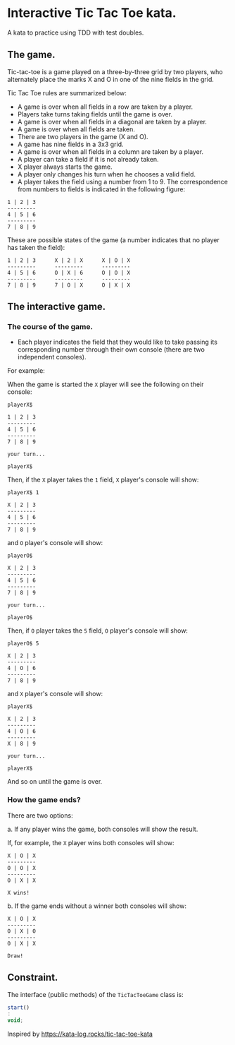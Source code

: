 # Interactive Tic Tac Toe kata.

A kata to practice using TDD with test doubles.

## The game.

Tic-tac-toe is a game played on a three-by-three grid by two players, who alternately place the marks X and O in one of
the nine fields in the grid.

Tic Tac Toe rules are summarized below:

- A game is over when all fields in a row are taken by a player.
- Players take turns taking fields until the game is over.
- A game is over when all fields in a diagonal are taken by a player.
- A game is over when all fields are taken.
- There are two players in the game (X and O).
- A game has nine fields in a 3x3 grid.
- A game is over when all fields in a column are taken by a player.
- A player can take a field if it is not already taken.
- X player always starts the game.
- A player only changes his turn when he chooses a valid field.
- A player takes the field using a number from 1 to 9. The correspondence from numbers to fields is indicated in the
  following figure:

```
1 | 2 | 3
---------
4 | 5 | 6
---------
7 | 8 | 9
```

These are possible states of the game (a number indicates that no player has taken the field):

```
1 | 2 | 3      X | 2 | X      X | O | X
---------      ---------      --------- 
4 | 5 | 6      O | X | 6      O | O | X 
---------      ---------      ---------
7 | 8 | 9      7 | O | X      O | X | X 
```

## The interactive game.

### The course of the game.

* Each player indicates the field that they would like to take passing its corresponding number through their own
  console (there are two independent consoles).

For example:

When the game is started the `X` player will see the following on their console:

```
playerX$  

1 | 2 | 3
---------
4 | 5 | 6
---------
7 | 8 | 9

your turn...

playerX$  

```

Then, if the `X` player takes the `1` field, `X` player's console will show:

```
playerX$ 1 

X | 2 | 3
---------
4 | 5 | 6
---------
7 | 8 | 9
```

and `O` player's console will show:

```
playerO$  

X | 2 | 3
---------
4 | 5 | 6
---------
7 | 8 | 9

your turn...

playerO$  
```

Then, if `O` player takes the `5` field, `O` player's console will show:

```
playerO$ 5 

X | 2 | 3
---------
4 | O | 6
---------
7 | 8 | 9

```

and `X` player's console will show:

```
playerX$ 

X | 2 | 3
---------
4 | O | 6
---------
X | 8 | 9

your turn...

playerX$ 
```

And so on until the game is over.

### How the game ends?

There are two options:

a. If any player wins the game, both consoles will show the result.

If, for example, the `X` player wins both consoles will show:

```
X | O | X
--------- 
O | O | X 
---------
O | X | X 

X wins!
```

b. If the game ends without a winner both consoles will show:

```
X | O | X
--------- 
O | X | O 
---------
O | X | X 

Draw!
```

## Constraint.

The interface (public methods) of the `TicTacToeGame` class is:

```ts
start()
:
void;
```

Inspired by https://kata-log.rocks/tic-tac-toe-kata
